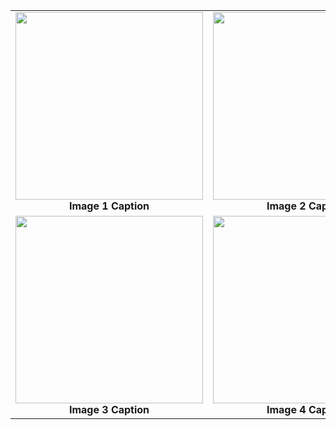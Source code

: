 <table>
  <tr>
    <td align="center">
      <img src="https://example.com/image1.png" width="300"/><br/>
      <b>Image 1 Caption</b>
    </td>
    <td align="center">
      <img src="https://example.com/image2.png" width="300"/><br/>
      <b>Image 2 Caption</b>
    </td>
  </tr>
  <tr>
    <td align="center">
      <img src="https://example.com/image3.png" width="300"/><br/>
      <b>Image 3 Caption</b>
    </td>
    <td align="center">
      <img src="https://example.com/image4.png" width="300"/><br/>
      <b>Image 4 Caption</b>
    </td>
  </tr>
</table>
